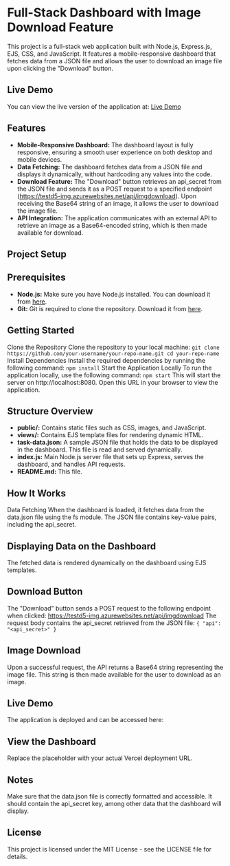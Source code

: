 # Full-Stack Dashboard with Image Download Feature

This project is a full-stack web application built with Node.js, Express.js, EJS, CSS, and JavaScript. It features a mobile-responsive dashboard that fetches data from a JSON file and allows the user to download an image file upon clicking the "Download" button.

## Live Demo

You can view the live version of the application at: [Live Demo](https://tesla-omashrees-projects.vercel.app)

## Features
- **Mobile-Responsive Dashboard:** The dashboard layout is fully responsive, ensuring a smooth user experience on both desktop and mobile devices.
- **Data Fetching:** The dashboard fetches data from a JSON file and displays it dynamically, without hardcoding any values into the code.
- **Download Feature:** The "Download" button retrieves an api_secret from the JSON file and sends it as a POST request to a specified endpoint (https://testd5-img.azurewebsites.net/api/imgdownload). Upon receiving the Base64 string of an image, it allows the user to download the image file.
- **API Integration:** The application communicates with an external API to retrieve an image as a Base64-encoded string, which is then made available for download.

## Project Setup

## Prerequisites
- **Node.js:** Make sure you have Node.js installed. You can download it from [here](https://nodejs.org/en/download/package-manager/current).
- **Git:** Git is required to clone the repository. Download it from [here](https://git-scm.com/downloads).

## Getting Started
Clone the Repository
Clone the repository to your local machine:
`git clone https://github.com/your-username/your-repo-name.git
cd your-repo-name`
Install Dependencies
Install the required dependencies by running the following command:
`npm install`
Start the Application Locally
To run the application locally, use the following command:
`npm start`
This will start the server on http://localhost:8080. Open this URL in your browser to view the application.

## Structure Overview

- **public/:** Contains static files such as CSS, images, and JavaScript.
- **views/:** Contains EJS template files for rendering dynamic HTML.
- **task-data.json:** A sample JSON file that holds the data to be displayed in the dashboard. This file is read and served dynamically.
- **index.js:** Main Node.js server file that sets up Express, serves the dashboard, and handles API requests.
- **README.md:** This file.

## How It Works
Data Fetching
When the dashboard is loaded, it fetches data from the data.json file using the fs module. The JSON file contains key-value pairs, including the api_secret.

## Displaying Data on the Dashboard
The fetched data is rendered dynamically on the dashboard using EJS templates.

## Download Button
The "Download" button sends a POST request to the following endpoint when clicked: https://testd5-img.azurewebsites.net/api/imgdownload
The request body contains the api_secret retrieved from the JSON file:
`{
  "api": "<api_secret>"
}`

## Image Download
Upon a successful request, the API returns a Base64 string representing the image file. This string is then made available for the user to download as an image.

## Live Demo
The application is deployed and can be accessed here:

## View the Dashboard
Replace the placeholder with your actual Vercel deployment URL.

## Notes
Make sure that the data.json file is correctly formatted and accessible. It should contain the api_secret key, among other data that the dashboard will display.

## License
This project is licensed under the MIT License - see the LICENSE file for details. 
